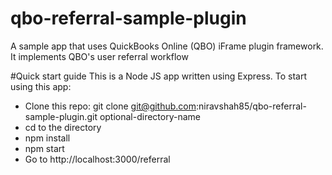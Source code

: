 # qbo-referral-sample-plugin
A sample app that uses QuickBooks Online (QBO) iFrame plugin framework. It implements QBO's user referral workflow

#Quick start guide
This is a Node JS app written using Express. To start using this app:
- Clone this repo: git clone git@github.com:niravshah85/qbo-referral-sample-plugin.git optional-directory-name
- cd to the directory
- npm install
- npm start
- Go to http://localhost:3000/referral
